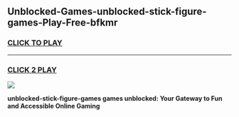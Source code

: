 
## Unblocked-Games-unblocked-stick-figure-games-Play-Free-bfkmr
<h3>
<a href="https://premium76.site?title=unblocked-stick-figure-games&ref=18A1">CLICK TO PLAY</a></h3>
<hr>

<h3>
<a href="https://premium76.site?title=unblocked-stick-figure-games&ref=18A1">CLICK 2 PLAY</a>
  
</h3>

<a href="https://premium76.site?title=unblocked-stick-figure-games&ref=18A1"><img src="https://clearcache.store/games.png"></a>


**unblocked-stick-figure-games games unblocked: Your Gateway to Fun and Accessible Online Gaming**
